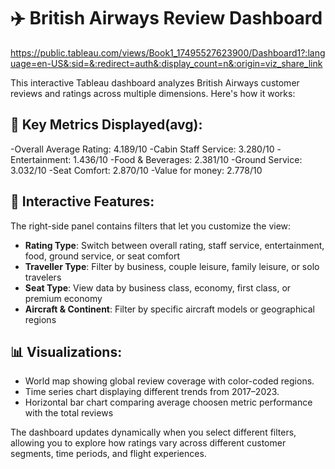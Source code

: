 # ✈️ British Airways Review Dashboard

https://public.tableau.com/views/Book1_17495527623900/Dashboard1?:language=en-US&:sid=&:redirect=auth&:display_count=n&:origin=viz_share_link


This interactive Tableau dashboard analyzes British Airways customer reviews and ratings across multiple dimensions. Here's how it works:

## 🔑 Key Metrics Displayed(avg):

-Overall Average Rating: 4.189/10
-Cabin Staff Service: 3.280/10
-Entertainment: 1.436/10
-Food & Beverages: 2.381/10
-Ground Service: 3.032/10
-Seat Comfort: 2.870/10
-Value for money: 2.778/10

## 🧭 Interactive Features:

The right-side panel contains filters that let you customize the view:

- **Rating Type**: Switch between overall rating, staff service, entertainment, food, ground service, or seat comfort  
- **Traveller Type**: Filter by business, couple leisure, family leisure, or solo travelers  
- **Seat Type**: View data by business class, economy, first class, or premium economy  
- **Aircraft & Continent**: Filter by specific aircraft models or geographical regions  

## 📊 Visualizations:

- World map showing global review coverage with color-coded regions.
- Time series chart displaying different trends from 2017–2023.
- Horizontal bar chart comparing average choosen metric performance with the total reviews

The dashboard updates dynamically when you select different filters, allowing you to explore how ratings vary across different customer segments, time periods, and flight experiences.
